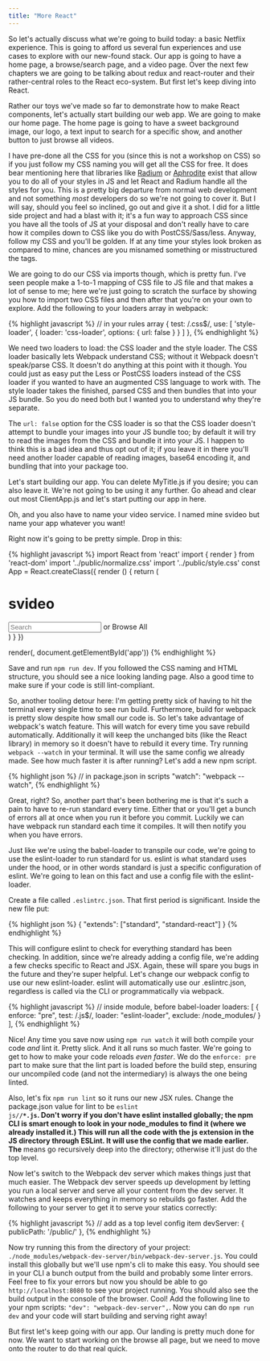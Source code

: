 ```yaml
---
title: "More React"
---
```


So let's actually discuss what we're going to build today: a basic Netflix experience. This is going to afford us several fun experiences and use cases to explore with our new-found stack. Our app is going to have a home page, a browse/search page, and a video page. Over the next few chapters we are going to be talking about redux and react-router and their rather-central roles to the React eco-system. But first let's keep diving into React.

Rather our toys we've made so far to demonstrate how to make React components, let's actually start building our web app. We are going to make our home page. The home page is going to have a sweet background image, our logo, a text input to search for a specific show, and another button to just browse all videos.

I have pre-done all the CSS for you (since this is not a workshop on CSS) so if you just follow my CSS naming you will get all the CSS for free. It does bear mentioning here that libraries like [Radium][radium] or [Aphrodite][aphrodite] exist that allow you to do all of your styles in JS and let React and Radium handle all the styles for you. This is a pretty big departure from normal web development and not something _most_ developers do so we're not going to cover it. But I will say, should you feel so inclined, go out and give it a shot. I did for a little side project and had a blast with it; it's a fun way to approach CSS since you have all the tools of JS at your disposal and don't really have to care how it compiles down to CSS like you do with PostCSS/Sass/less. Anyway, follow my CSS and you'll be golden. If at any time your styles look broken as compared to mine, chances are you misnamed something or misstructured the tags.

We are going to do our CSS via imports though, which is pretty fun. I've seen people make a 1-to-1 mapping of CSS file to JS file and that makes a lot of sense to me; here we're just going to scratch the surface by showing you how to import two CSS files and then after that you're on your own to explore. Add the following to your loaders array in webpack:

{% highlight javascript %}
// in your rules array
{
  test: /\.css$/,
  use: [
    'style-loader',
    {
      loader: 'css-loader',
      options: {
        url: false
      }
    }
  ]
},
{% endhighlight %}

We need two loaders to load: the CSS loader and the style loader. The CSS loader basically lets Webpack understand CSS; without it Webpack doesn't speak/parse CSS. It doesn't do anything at this point with it though. You could just as easy put the Less or PostCSS loaders instead of the CSS loader if you wanted to have an augmented CSS language to work with. The style loader takes the finished, parsed CSS and then bundles that into your JS bundle. So you do need both but I wanted you to understand why they're separate.

The <code>url: false</code> option for the CSS loader is so that the CSS loader doesn't attempt to bundle your images into your JS bundle too; by default it will try to read the images from the CSS and bundle it into your JS. I happen to think this is a bad idea and thus opt out of it; if you leave it in there you'll need another loader capable of reading images, base64 encoding it, and bundling that into your package too.

Let's start building our app. You can delete MyTitle.js if you desire; you can also leave it. We're not going to be using it any further. Go ahead and clear out most ClientApp.js and let's start putting our app in here.

Oh, and you also have to name your video service. I named mine svideo but name your app whatever you want!

Right now it's going to be pretty simple. Drop in this:

{% highlight javascript %}
import React from 'react'
import { render } from 'react-dom'
import '../public/normalize.css'
import '../public/style.css'
const App = React.createClass({
  render () {
    return (
      <div className='app'>
        <div className='landing'>
          <h1>svideo</h1>
          <input type='text' placeholder='Search' />
          <a>or Browse All</a>
        </div>
      </div>
    )
  }
})

render(<App />, document.getElementById('app'))
{% endhighlight %}

Save and run <code>npm run dev</code>. If you followed the CSS naming and HTML structure, you should see a nice looking landing page. Also a good time to make sure if your code is still lint-compliant.

So, another tooling detour here: I'm getting pretty sick of having to hit the terminal every single time to see run build. Furthermore, build for webpack is pretty slow despite how small our code is. So let's take advantage of webpack's watch feature. This will watch for every time you save rebuild automatically. Additionally it will keep the unchanged bits (like the React library) in memory so it doesn't have to rebuild it every time. Try running <code>webpack --watch</code> in your terminal. It will use the same config we already made. See how much faster it is after running? Let's add a new npm script.

{% highlight json %}
// in package.json in scripts
"watch": "webpack --watch",
{% endhighlight %}

Great, right? So, another part that's been bothering me is that it's such a pain to have to re-run standard every time. Either that or you'll get a bunch of errors all at once when you run it before you commit. Luckily we can have webpack run standard each time it compiles. It will then notify you when you have errors.

Just like we're using the babel-loader to transpile our code, we're going to use the eslint-loader to run standard for us. eslint is what standard uses under the hood, or in other words standard is just a specific configuration of eslint. We're going to lean on this fact and use a config file with the eslint-loader.

Create a file called <code>.eslintrc.json</code>. That first period is significant. Inside the new file put:

{% highlight json %}
{
  "extends": ["standard", "standard-react"]
}
{% endhighlight %}

This will configure eslint to check for everything standard has been checking. In addition, since we're already adding a config file, we're adding a few checks specific to React and JSX. Again, these will spare you bugs in the future and they're super helpful. Let's change our webpack config to use our new eslint-loader. eslint will automatically use our .eslintrc.json, regardless is called via the CLI or programmatically via webpack.

{% highlight javascript %}
// inside module, before babel-loader
loaders: [
  {
    enforce: "pre",
    test: /\.js$/,
    loader: "eslint-loader",
    exclude: /node_modules/
  }
],
{% endhighlight %}

Nice! Any time you save now using <code>npm run watch</code> it will both compile your code _and_ lint it. Pretty slick. And it all runs so much faster. We're going to get to how to make your code reloads _even faster_. We do the <code>enforce: pre</code> part to make sure that the lint part is loaded before the build step, ensuring our uncompiled code (and not the intermediary) is always the one being linted.

Also, let's fix <code>npm run lint</code> so it runs our new JSX rules. Change the package.json value for lint to be <code>eslint js/**/*.js</code>. Don't worry if you don't have eslint installed globally; the npm CLI is smart enough to look in your node_modules to find it (where we already installed it.) This will run all the code with the js extension in the JS directory through ESLint. It will use the config that we made earlier. The <code>**</code> means go recursively deep into the directory; otherwise it'll just do the top level.

Now let's switch to the Webpack dev server which makes things just that much easier. The Webpack dev server speeds up development by letting you run a local server and serve all your content from the dev server. It watches and keeps everything in memory so rebuilds go faster. Add the following to your server to get it to serve your statics correctly:

{% highlight javascript %}
// add as a top level config item
devServer: {
  publicPath: '/public/'
},
{% endhighlight %}

Now try running this from the directory of your project: <code>./node_modules/webpack-dev-server/bin/webpack-dev-server.js</code>. You could install this globally but we'll use npm's cli to make this easy. You should see in your CLI a bunch output from the build and probably some linter errors. Feel free to fix your errors but now you should be able to go <code>http://localhost:8080</code> to see your project running. You should also see the build output in the console of the browser. Cool! Add the following line to your npm scripts: <code>"dev": "webpack-dev-server",</code>. Now you can do <code>npm run dev</code> and your code will start building and serving right away!

But first let's keep going with our app. Our landing is pretty much done for now. We want to start working on the browse all page, but we need to move onto the router to do that real quick.

[radium]: http://stack.formidable.com/radium/
[aphrodite]: https://github.com/Khan/aphrodite
